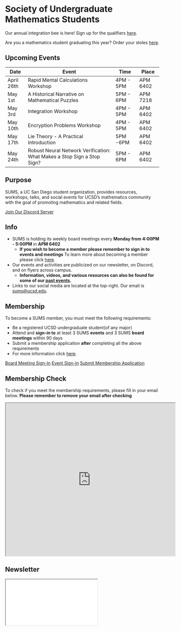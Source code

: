 # Society of Undergraduate Mathematics Students

<!-- Insert an `Announcement` component here when applicable -->
<Announcement>
Our annual integration bee is here! Sign up for the qualifiers <a href = "https://docs.google.com/forms/d/e/1FAIpQLScpqYFXGagfah2pkEbnikXK9Bw9uJh_5tvodwlLJnCu0Ziv9Q/viewform" target = "_blank">here</a>. </br>

Are you a mathematics student graduating this year? Order your stoles <a href = "https://docs.google.com/forms/d/e/1FAIpQLSekSUDz4OUAgnZNfOUdoKQb5lHWuJWepoOXhcbsaKg327kY8w/viewform" target = "_blank">here</a>.
</Announcement> 



## Upcoming Events

<!-- EVENT TABLE TEMPLATE -->
|Date | Event | Time | Place|
| ----|------ | -----|----- |
| April 26th| Rapid Mental Calculations Workshop| 4PM - 5PM| APM 6402| 
| May 1st| A Historical Narrative on Mathematical Puzzles| 5PM - 6PM| APM 7218|
| May 3rd| Integration Workshop| 4PM - 5PM| APM 6402| 
| May 10th| Encryption Problems Workshop| 4PM - 5PM| APM 6402|
|May 17th| Lie Theory - A Practical Introduction| 5PM -6PM| APM 6402| 
|May 24th| Robust Neural Network Verification: What Makes a Stop Sign a Stop Sign?| 5PM - 6PM| APM 6402|




## Purpose

SUMS, a UC San Diego student organization, provides resources, workshops, talks, and social events for UCSD’s mathematics community with the goal of promoting mathematics and related fields. <br />
<div class = "row justify-content-center">
  <a href="https://discord.gg/XVVeGHXGTt" target = "_blank" class="btn btn-info" >Join Our Discord Server</a>
</div>



## Info

* SUMS is holding its weekly board meetings every **Monday from 4:00PM - 5:00PM** in **APM 6402** 
  * **If you wish to become a member please remember to sign in to events and meetings** To learn more about becoming a member please click [here](./get-involved.md).
* Our events and activities are publicized on our newsletter, on Discord, and on flyers across campus.
  * **Information, videos, and various resources can also be found for some of our [past events](./past-events.html).**
* Links to our social media are located at the top-right. Our email is [sums@ucsd.edu](mailto:sums@ucsd.edu).

## Membership

To become a SUMS member, you must meet the following requirements: 
* Be a registered UCSD undergraduate student(of any major)
* Attend and **sign-in to** at least 3 SUMS **events** and 3 SUMS **board meetings** within 90 days 
* Submit a membership application **after** completing all the above requirements <br />
* For more information click [here](./get-involved.md). 

<a class="btn btn-secondary btn-lg btn-block" href="https://forms.gle/NTt7DFMNYkBJQx4y5" target = "_blank">Board Meeting Sign-In</a>
<a class="btn btn-primary btn-lg btn-block" href="https://forms.gle/zRqwfVnr4QXME5Xk6" target = "_blank">Event Sign-In</a>
<a class="btn btn-info btn-lg btn-block" href="https://forms.gle/A1n3Bi3x1rN3pCHc7" target="_blank">Submit Membership Application</a>

## Membership Check
To check if you meet the membership requirements, please fill in your email below. **Please remember to remove your email after checking**

<iframe src="https://docs.google.com/spreadsheets/d/19-j42XJFwiYh4QqfMx8L-qHsXiUzeaa6eCvdzW-0MAE/edit?usp=sharing"  name="myiFrame" scrolling="no" frameborder="1" marginheight="0px" marginwidth="0px" height="500px" width="110%" allowfullscreen></iframe>


<!--## Donors-->

<!--
<div class="donor">
  <a href="https://www.numerade.com/?utm_source=other&utem_medium=referral&utm_campaign=edu">
    <img src="/numerade.svg" width="2786.5" height="600" style="width: 100%; height: 100%;" />
  </a>
</div>
-->

## Newsletter

<iframe class="newsletter rounded" src="./newsletters/latest.html"></iframe>
